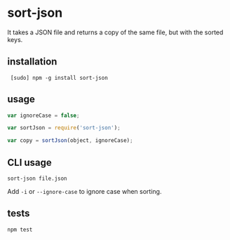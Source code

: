 sort-json
=========

It takes a JSON file and returns a copy of the same file, but with the sorted keys.

installation
------------

` [sudo] npm -g install sort-json`


usage
-----

```js
var ignoreCase = false;

var sortJson = require('sort-json');

var copy = sortJson(object, ignoreCase);
```

CLI usage
---------
`sort-json file.json`

Add `-i` or `--ignore-case` to ignore case when sorting.

tests
-----

`npm test`

